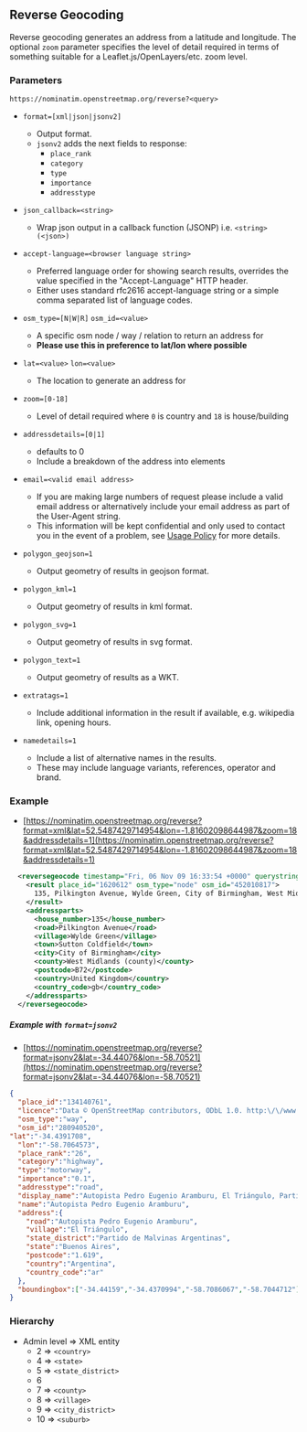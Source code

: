 ## Reverse Geocoding

Reverse geocoding generates an address from a latitude and longitude.  The optional `zoom` parameter specifies the level of detail required in terms of something suitable for a Leaflet.js/OpenLayers/etc. zoom level. 

### Parameters
```
https://nominatim.openstreetmap.org/reverse?<query>
```

* `format=[xml|json|jsonv2]`

    * Output format.
    * `jsonv2` adds the next fields to response:
        * `place_rank`
        * `category`
        * `type`
        * `importance`
        * `addresstype`

* `json_callback=<string>`

    * Wrap json output in a callback function (JSONP) i.e. `<string>(<json>)` 

* `accept-language=<browser language string>`

    * Preferred language order for showing search results, overrides the value specified in the "Accept-Language" HTTP header.
    * Either uses standard rfc2616 accept-language string or a simple comma separated list of language codes.

* `osm_type=[N|W|R]` `osm_id=<value>`
    * A specific osm node / way / relation to return an address for
    * **Please use this in preference to lat/lon where possible**

* `lat=<value>` `lon=<value>`
    * The location to generate an address for

* `zoom=[0-18]`
    * Level of detail required where `0` is country and `18` is house/building

* `addressdetails=[0|1]`
    * defaults to 0
    * Include a breakdown of the address into elements

* `email=<valid email address>`

    * If you are making large numbers of request please include a valid email address or alternatively include your email address as part of the User-Agent string.
    * This information will be kept confidential and only used to contact you in the event of a problem, see [Usage Policy](https://operations.osmfoundation.org/policies/nominatim/) for more details.

* `polygon_geojson=1`
    * Output geometry of results in geojson format.

* `polygon_kml=1`
    * Output geometry of results in kml format.

* `polygon_svg=1`
    * Output geometry of results in svg format.

* `polygon_text=1`
    * Output geometry of results as a WKT.

* `extratags=1`
    * Include additional information in the result if available, e.g. wikipedia link, opening hours.

* `namedetails=1`
    * Include a list of alternative names in the results.
    * These may include language variants, references, operator and brand.

### Example

* [https://nominatim.openstreetmap.org/reverse?format=xml&lat=52.5487429714954&lon=-1.81602098644987&zoom=18&addressdetails=1](https://nominatim.openstreetmap.org/reverse?format=xml&lat=52.5487429714954&lon=-1.81602098644987&zoom=18&addressdetails=1)

```xml
  <reversegeocode timestamp="Fri, 06 Nov 09 16:33:54 +0000" querystring="...">
    <result place_id="1620612" osm_type="node" osm_id="452010817">
      135, Pilkington Avenue, Wylde Green, City of Birmingham, West Midlands (county), B72, United Kingdom
    </result>
    <addressparts>
      <house_number>135</house_number>
      <road>Pilkington Avenue</road>
      <village>Wylde Green</village>
      <town>Sutton Coldfield</town>
      <city>City of Birmingham</city>
      <county>West Midlands (county)</county>
      <postcode>B72</postcode>
      <country>United Kingdom</country>
      <country_code>gb</country_code>
    </addressparts>   
  </reversegeocode>
```

##### Example with `format=jsonv2`

* [https://nominatim.openstreetmap.org/reverse?format=jsonv2&lat=-34.44076&lon=-58.70521](https://nominatim.openstreetmap.org/reverse?format=jsonv2&lat=-34.44076&lon=-58.70521)

```json
{
  "place_id":"134140761",
  "licence":"Data © OpenStreetMap contributors, ODbL 1.0. http:\/\/www.openstreetmap.org\/copyright",
  "osm_type":"way",
  "osm_id":"280940520",
"lat":"-34.4391708",
  "lon":"-58.7064573",
  "place_rank":"26",
  "category":"highway",
  "type":"motorway",
  "importance":"0.1",
  "addresstype":"road",
  "display_name":"Autopista Pedro Eugenio Aramburu, El Triángulo, Partido de Malvinas Argentinas, Buenos Aires, 1.619, Argentina",
  "name":"Autopista Pedro Eugenio Aramburu",
  "address":{
    "road":"Autopista Pedro Eugenio Aramburu",
    "village":"El Triángulo",
    "state_district":"Partido de Malvinas Argentinas",
    "state":"Buenos Aires",
    "postcode":"1.619",
    "country":"Argentina",
    "country_code":"ar"
  },
  "boundingbox":["-34.44159","-34.4370994","-58.7086067","-58.7044712"]
}
```

### Hierarchy

* Admin level => XML entity
    * 2 => `<country>`
    * 4 => `<state>`
    * 5 => `<state_district>`
    * 6
    * 7 => `<county>`
    * 8 => `<village>`
    * 9 => `<city_district>`
    * 10 => `<suburb>`
